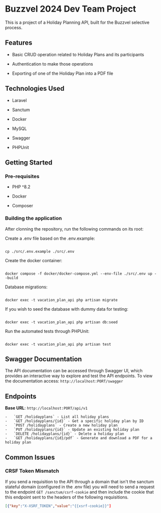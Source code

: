 
# Buzzvel 2024 Dev Team Project

This is a project of a Holiday Planning API, built for the Buzzvel selective process.

  

## Features

- Basic CRUD operation related to Holiday Plans and its participants

- Authentication to make those operations

- Exporting of one of the Holiday Plan into a PDF file

  

## Technologies Used

- Laravel

- Sanctum

- Docker

- MySQL

- Swagger

- PHPUnit

  

## Getting Started

### Pre-requisites

- PHP ^8.2

- Docker

- Composer

  

### Building the application

After clonning the repository, run the following commands on its root:

  

Create a .env file based on the .env.example:

```

cp ./src/.env.example ./src/.env

```

  

Create the docker container:

```

docker compose -f docker/docker-compose.yml --env-file ./src/.env up --build

```

  

Database migrations:

```

docker exec -t vacation_plan_api php artisan migrate

```

  

If you wish to seed the database with dummy data for testing:

```

docker exec -t vacation_plan_api php artisan db:seed

```

  

Run the automated tests through PHPUnit:

```

docker exec -t vacation_plan_api php artisan test

```
 

## Swagger Documentation

The API documentation can be accessed through Swagger UI, which provides an interactive way to explore and test the API endpoints. To view the documentation access: `http://localhost:PORT/swagger`

## **Endpoints**

 **Base URL**: `http://localhost:PORT/api/v1`
 
    -   `GET /holidayplans` - List all holiday plans
    -   `GET /holidayplans/{id}` - Get a specific holiday plan by ID
    -   `POST /holidayplans` - Create a new holiday plan
    -   `PUT /holidayplans/{id}` - Update an existing holiday plan
    -   `DELETE /holidayplans/{id}` - Delete a holiday plan
    -   `GET /holidayplans/{id}/pdf` - Generate and download a PDF for a holiday plan

## Common Issues

### CRSF Token Mismatch
If you send a requisition to the API through a domain that isn't the sanctum stateful domain (configured in the .env file) you will need to send a request to the endpoint `GET /sanctum/csrf-cookie` and then include the cookie that this endpoint sent to the headers of the following requisitions. 
```json
[{"key":"X-XSRF_TOKEN","value":"{{xsrf-cookie}}"]
```